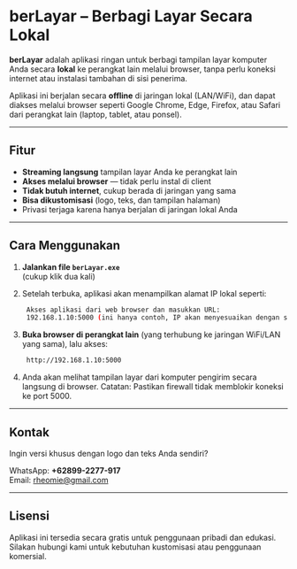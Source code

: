 # berLayar – Berbagi Layar Secara Lokal

**berLayar** adalah aplikasi ringan untuk berbagi tampilan layar komputer Anda secara **lokal** ke perangkat lain melalui browser, tanpa perlu koneksi internet atau instalasi tambahan di sisi penerima.

Aplikasi ini berjalan secara **offline** di jaringan lokal (LAN/WiFi), dan dapat diakses melalui browser seperti Google Chrome, Edge, Firefox, atau Safari dari perangkat lain (laptop, tablet, atau ponsel).

---

## Fitur

- **Streaming langsung** tampilan layar Anda ke perangkat lain
- **Akses melalui browser** — tidak perlu instal di client
- **Tidak butuh internet**, cukup berada di jaringan yang sama
- **Bisa dikustomisasi** (logo, teks, dan tampilan halaman)
- Privasi terjaga karena hanya berjalan di jaringan lokal Anda

---

## Cara Menggunakan

1. **Jalankan file `berLayar.exe`**  
   (cukup klik dua kali)

2. Setelah terbuka, aplikasi akan menampilkan alamat IP lokal seperti:
   ```bash
    Akses aplikasi dari web browser dan masukkan URL:
    192.168.1.10:5000 (ini hanya contoh, IP akan menyesuaikan dengan subnet router/jaringan Anda)

3. **Buka browser di perangkat lain** (yang terhubung ke jaringan WiFi/LAN yang sama), lalu akses:
   ```bash
    http://192.168.1.10:5000

4. Anda akan melihat tampilan layar dari komputer pengirim secara langsung di browser.
   Catatan: Pastikan firewall tidak memblokir koneksi ke port 5000.

---

## Kontak

Ingin versi khusus dengan logo dan teks Anda sendiri?

WhatsApp: **+62899-2277-917**  
Email: rheomie@gmail.com

---

## Lisensi

Aplikasi ini tersedia secara gratis untuk penggunaan pribadi dan edukasi.  
Silakan hubungi kami untuk kebutuhan kustomisasi atau penggunaan komersial.
